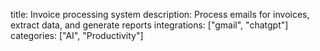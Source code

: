 title: Invoice processing system
description: Process emails for invoices, extract data, and generate reports
integrations: ["gmail", "chatgpt"]
categories: ["AI", "Productivity"]
